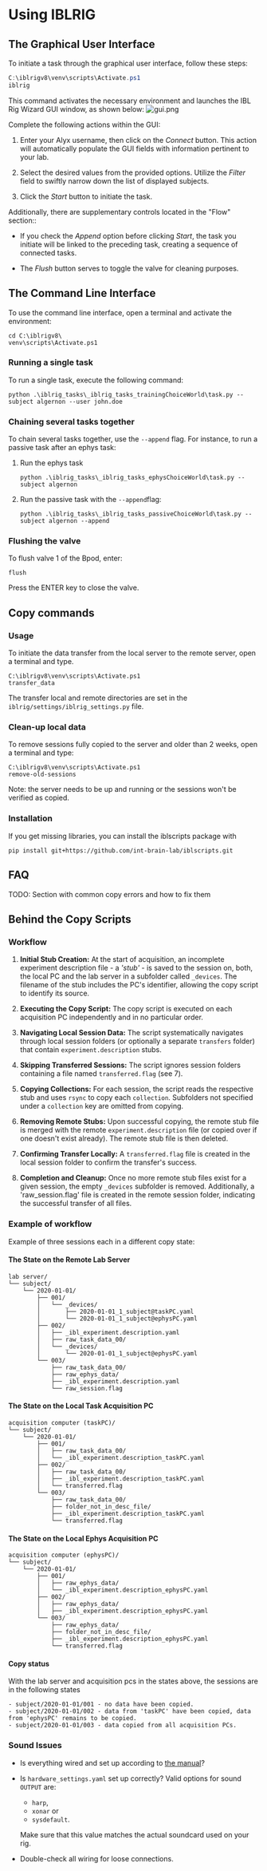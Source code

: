 # Using IBLRIG
 

## The Graphical User Interface

To initiate a task through the graphical user interface, follow these steps:

```powershell
C:\iblrigv8\venv\scripts\Activate.ps1
iblrig
```

This command activates the necessary environment and launches the IBL Rig Wizard GUI window, as shown below:
![gui.png](gui.png)

Complete the following actions within the GUI:

1.  Enter your Alyx username, then click on the *Connect* button. This action will automatically populate the GUI fields with information pertinent to your lab.

2.  Select the desired values from the provided options. Utilize the *Filter* field to swiftly narrow down the list of displayed subjects.

3.  Click the *Start* button to initiate the task.


Additionally, there are supplementary controls located in the "Flow" section::

-   If you check the *Append* option before clicking *Start*, the task you initiate will be linked to the preceding task, creating a sequence of connected tasks.

-   The *Flush* button serves to toggle the valve for cleaning purposes.


## The Command Line Interface

To use the command line interface, open a terminal and activate the environment:

    cd C:\iblrigv8\
    venv\scripts\Activate.ps1


### Running a single task
To run a single task, execute the following command:
 
    python .\iblrig_tasks\_iblrig_tasks_trainingChoiceWorld\task.py --subject algernon --user john.doe
 

### Chaining several tasks together
To chain several tasks together, use the `--append` flag. For instance, to run a passive task after an ephys task:

1.  Run the ephys task

        python .\iblrig_tasks\_iblrig_tasks_ephysChoiceWorld\task.py --subject algernon

2.  Run the passive task with the `--append`flag:

        python .\iblrig_tasks\_iblrig_tasks_passiveChoiceWorld\task.py --subject algernon --append
 

### Flushing the valve

To flush valve 1 of the Bpod, enter:

    flush

Press the ENTER key to close the valve.

## Copy commands

### Usage

To initiate the data transfer from the local server to the remote server, open a terminal and type.

    C:\iblrigv8\venv\scripts\Activate.ps1
    transfer_data

The transfer local and remote directories are set in the `iblrig/settings/iblrig_settings.py` file.

### Clean-up local data

To remove sessions fully copied to the server and older than 2 weeks, open a terminal and type:

    C:\iblrigv8\venv\scripts\Activate.ps1
    remove-old-sessions

Note: the server needs to be up and running or the sessions won't be verified as copied.

### Installation
If you get missing libraries, you can install the iblscripts package with

    pip install git+https://github.com/int-brain-lab/iblscripts.git



## FAQ

TODO: Section with common copy errors and how to fix them

## Behind the Copy Scripts

### Workflow

1. **Initial Stub Creation:** At the start of acquisition, an incomplete 
   experiment description file - a *'stub'* - is saved to the session on, 
   both, the local PC and the lab server in a subfolder called `_devices`. The 
   filename of the stub includes the PC's identifier, allowing the copy script 
   to identify its source.
   
2. **Executing the Copy Script:** The copy script is executed on each 
   acquisition PC independently and in no particular order.
   
3. **Navigating Local Session Data:** The script systematically navigates 
   through local session folders (or optionally a separate `transfers` 
   folder) that contain `experiment.description` stubs.
   
4. **Skipping Transferred Sessions:** The script ignores session folders 
   containing a file named `transferred.flag` (see 7).
   
5. **Copying Collections:** For each session, the script reads the 
   respective stub and uses `rsync` to copy each `collection`. Subfolders 
   not specified under a `collection` key are omitted from copying.
   
6. **Removing Remote Stubs:** Upon successful copying, the remote stub 
   file is merged with the remote `experiment.description` file (or copied 
   over if one doesn't exist already). The remote stub file is then deleted.
   
7. **Confirming Transfer Locally:** A `transferred.flag` file is created in the 
   local session folder to confirm the transfer's success.
   
8. **Completion and Cleanup:** Once no more remote stub files exist for a given
   session, the empty `_devices` subfolder is removed. Additionally, a  
   'raw_session.flag' file is created in the remote session folder, 
   indicating the successful transfer of all files.


### Example of workflow
Example of three sessions each in a different copy state:

#### The State on the Remote Lab Server
```
lab server/
└── subject/
    └── 2020-01-01/
        ├── 001/
        │   └── _devices/
        │       ├── 2020-01-01_1_subject@taskPC.yaml
        │       └── 2020-01-01_1_subject@ephysPC.yaml
        ├── 002/
        │   ├── _ibl_experiment.description.yaml
        │   ├── raw_task_data_00/
        │   └── _devices/
        │       └── 2020-01-01_1_subject@ephysPC.yaml
        └── 003/
            ├── raw_task_data_00/
            ├── raw_ephys_data/
            ├── _ibl_experiment.description.yaml
            └── raw_session.flag
```

#### The State on the Local Task Acquisition PC
```
acquisition computer (taskPC)/
└── subject/
    └── 2020-01-01/
        ├── 001/
        │   ├── raw_task_data_00/
        │   └── _ibl_experiment.description_taskPC.yaml
        ├── 002/
        │   ├── raw_task_data_00/
        │   ├── _ibl_experiment.description_taskPC.yaml
        │   └── transferred.flag
        └── 003/
            ├── raw_task_data_00/
            ├── folder_not_in_desc_file/
            ├── _ibl_experiment.description_taskPC.yaml
            └── transferred.flag
```
#### The State on the Local Ephys Acquisition PC
```
acquisition computer (ephysPC)/
└── subject/
    └── 2020-01-01/
        ├── 001/
        │   ├── raw_ephys_data/
        │   └── _ibl_experiment.description_ephysPC.yaml
        ├── 002/
        │   ├── raw_ephys_data/
        │   ├── _ibl_experiment.description_ephysPC.yaml
        └── 003/
            ├── raw_ephys_data/
            ├── folder_not_in_desc_file/
            ├── _ibl_experiment.description_ephysPC.yaml
            └── transferred.flag
```

#### Copy status
With the lab server and acquisition pcs in the states above, the sessions are in the following
states
```
- subject/2020-01-01/001 - no data have been copied.
- subject/2020-01-01/002 - data from 'taskPC' have been copied, data from 'ephysPC' remains to be copied.
- subject/2020-01-01/003 - data copied from all acquisition PCs.
```


### Sound Issues

- Is everything wired and set up according to [the manual](https://doi.org/10.6084/m9.figshare.11634732.v6)?
- Is `hardware_settings.yaml` set up correctly? Valid options for sound `OUTPUT` are:
  - `harp`,
  - `xonar` or
  - `sysdefault`.
  
  Make sure that this value matches the actual soundcard used on your rig.

- Double-check all wiring for loose connections. 
